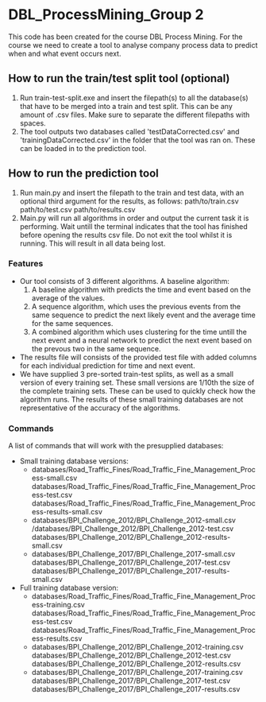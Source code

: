 # DBL_ProcessMining_Group 2
This code has been created for the course DBL Process Mining.
For the course we need to create a tool to analyse company process data to predict when and what event occurs next.

## How to run the train/test split tool (optional)
1. Run train-test-split.exe and insert the filepath(s) to all the database(s) that have to be merged into a train and test split. This can be any amount of .csv files. Make sure to separate the different filepaths with spaces. 
2. The tool outputs two databases called 'testDataCorrected.csv' and 'trainingDataCorrected.csv' in the folder that the tool was ran on. These can be loaded in to the prediction tool.
 
## How to run the prediction tool
1. Run main.py and insert the filepath to the train and test data, with an optional third argument for the results, as follows: path/to/train.csv path/to/test.csv path/to/results.csv
2. Main.py will run all algorithms in order and output the current task it is performing. Wait untill the terminal indicates that the tool has finished before opening the results csv file. Do not exit the tool whilst it is running. This will result in all data being lost.

### Features
* Our tool consists of 3 different algorithms. A baseline algorithm:
    1. A baseline algorithm with predicts the time and event based on the average of the values.
    2. A sequence algorithm, which uses the previous events from the same sequence to predict the next likely event and the average time for the same sequences.
    3. A combined algorithm which uses clustering for the time untill the next event and a neural network to predict the next event based on the prevous two in the same sequence.
* The results file will consists of the provided test file with added columns for each individual prediction for time and next event.
* We have supplied 3 pre-sorted train-test splits, as well as a small version of every training set. These small versions are 1/10th the size of the complete training sets. These can be used to quickly check how the algorithm runs. The results of these small training databases are not representative of the accuracy of the algorithms.

### Commands
A list of commands that will work with the presupplied databases:

* Small training database versions:
    * databases/Road_Traffic_Fines/Road_Traffic_Fine_Management_Process-small.csv databases/Road_Traffic_Fines/Road_Traffic_Fine_Management_Process-test.csv databases/Road_Traffic_Fines/Road_Traffic_Fine_Management_Process-results-small.csv
    * databases/BPI_Challenge_2012/BPI_Challenge_2012-small.csv /databases/BPI_Challenge_2012/BPI_Challenge_2012-test.csv databases/BPI_Challenge_2012/BPI_Challenge_2012-results-small.csv
    * databases/BPI_Challenge_2017/BPI_Challenge_2017-small.csv databases/BPI_Challenge_2017/BPI_Challenge_2017-test.csv databases/BPI_Challenge_2017/BPI_Challenge_2017-results-small.csv
* Full training database version:
    * databases/Road_Traffic_Fines/Road_Traffic_Fine_Management_Process-training.csv databases/Road_Traffic_Fines/Road_Traffic_Fine_Management_Process-test.csv databases/Road_Traffic_Fines/Road_Traffic_Fine_Management_Process-results.csv
    * databases/BPI_Challenge_2012/BPI_Challenge_2012-training.csv databases/BPI_Challenge_2012/BPI_Challenge_2012-test.csv databases/BPI_Challenge_2012/BPI_Challenge_2012-results.csv
    * databases/BPI_Challenge_2017/BPI_Challenge_2017-training.csv databases/BPI_Challenge_2017/BPI_Challenge_2017-test.csv databases/BPI_Challenge_2017/BPI_Challenge_2017-results.csv
